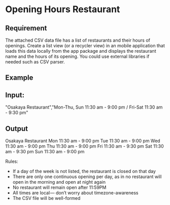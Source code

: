 # Opening Hours Restaurant

## Requirement 
The attached CSV data file has a list of restaurants and their hours of openings.  Create a list view (or a recycler view) in an mobile application that loads this data locally from the app package and displays the restaurant name and the hours of its opening.   You could use external libraries if needed such as CSV parser.

## Example

Input:
------
"Osakaya Restaurant","Mon-Thu, Sun 11:30 am - 9:00 pm  / Fri-Sat 11:30 am - 9:30 pm"
 
Output
-------------

Osakaya Restaurant
Mon 11:30 am - 9:00 pm
Tue 11:30 am - 9:00 pm
Wed 11:30 am - 9:00 pm
Thu 11:30 am - 9:00 pm
Fri 11:30 am - 9:30 pm
Sat 11:30 am - 9:30 pm
Sun 11:30 am - 9:00 pm
 
Rules: 
* If a day of the week is not listed, the restaurant is closed on that day
* There are only one continuous opening per day, as in no restaurant will open in the morning and open at night again
* No restaurant will remain open after 11:59PM
* All times are local — don’t worry about timezone-awareness
* The CSV file will be well-formed

